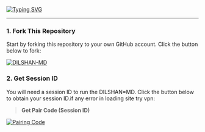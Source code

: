 <a href="https://git.io/typing-svg"><img src="https://readme-typing-svg.demolab.com?font=Black+Ops+One&size=100&pause=1000&color=B700FB&center=true&width=1000&height=200&lines=DILSHAN-MD-V1.0 whatsapp Bot created by Dilshan Ashinsa___" alt="Typing SVG" /></a>
  </p>


***

### 1. Fork This Repository

Start by forking this repository to your own GitHub account. Click the button below to fork:

  <a href="https://github.com/Dilshan544/-DILSHAN-MD-/fork"><img title="DILSHAN-MD" src="https://img.shields.io/badge/FORK-DILSHAN,MD-h?color=blue&style=for-the-badge&logo=stackshare"></a>
  
### 2. Get Session ID 

You will need a session ID to run the DILSHAN=MD. Click the button below to obtain your session ID.if any error in loading site try vpn:

> **Get Pair Code (Session ID)**

<a href='https://prabath-md-pair-web-v2-slk.koyeb.app/pair' target="_blank">
  <img alt='Pairing Code' src='https://img.shields.io/badge/Get%20Pairing%20Code-0076D2?style=for-the-badge&logo=opencv&logoColor=black'/>
</a>
<br> 






